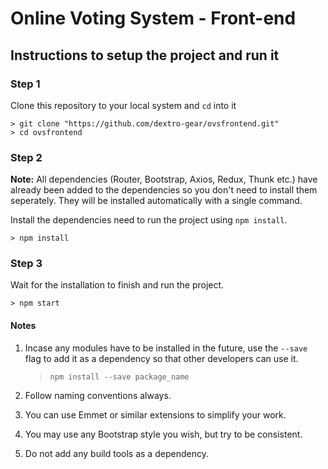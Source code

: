 # Online Voting System - Front-end

## Instructions to setup the project and run it

### Step 1

Clone this repository to your local system and `cd` into it

    > git clone "https://github.com/dextro-gear/ovsfrontend.git"
    > cd ovsfrontend

### Step 2

**Note:** All dependencies (Router, Bootstrap, Axios, Redux, Thunk etc.) have already been added to the dependencies so you don't need to install them seperately. They will be installed automatically with a single command.

Install the dependencies need to run the project using `npm install`.

    > npm install

### Step 3

Wait for the installation to finish and run the project.

    > npm start

#### Notes

1.  Incase any modules have to be installed in the future, use the `--save` flag to add it as a dependency so that other developers can use it.

    > `npm install --save package_name`

2.  Follow naming conventions always.

3.  You can use Emmet or similar extensions to simplify your work.

4.  You may use any Bootstrap style you wish, but try to be consistent.

5.  Do not add any build tools as a dependency.
